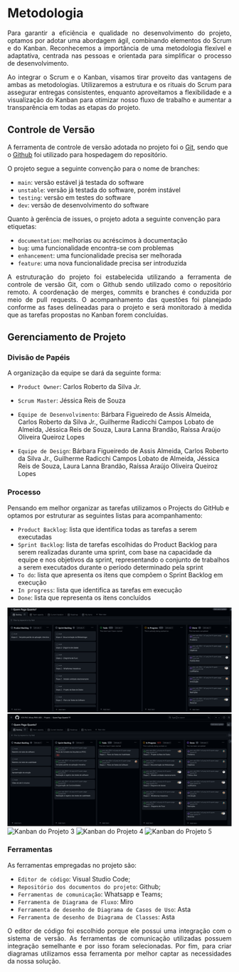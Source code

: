
# Metodologia

<p align="justify">Para garantir a eficiência e qualidade no desenvolvimento do projeto, optamos por adotar uma abordagem ágil, combinando elementos do Scrum e do Kanban. Reconhecemos a importância de uma metodologia flexível e adaptativa, centrada nas pessoas e orientada para simplificar o processo de desenvolvimento.

<p align="justify">Ao integrar o Scrum e o Kanban, visamos tirar proveito das vantagens de ambas as metodologias. Utilizaremos a estrutura e os rituais do Scrum para assegurar entregas consistentes, enquanto aproveitamos a flexibilidade e a visualização do Kanban para otimizar nosso fluxo de trabalho e aumentar a transparência em todas as etapas do projeto.

## Controle de Versão

A ferramenta de controle de versão adotada no projeto foi o
[Git](https://git-scm.com/), sendo que o [Github](https://github.com)
foi utilizado para hospedagem do repositório.

O projeto segue a seguinte convenção para o nome de branches:

- `main`: versão estável já testada do software
- `unstable`: versão já testada do software, porém instável
- `testing`: versão em testes do software
- `dev`: versão de desenvolvimento do software

Quanto à gerência de issues, o projeto adota a seguinte convenção para
etiquetas:

- `documentation`: melhorias ou acréscimos à documentação
- `bug`: uma funcionalidade encontra-se com problemas
- `enhancement`: uma funcionalidade precisa ser melhorada
- `feature`: uma nova funcionalidade precisa ser introduzida

<p align="justify">A estruturação do projeto foi estabelecida utilizando a ferramenta de controle de versão Git, com o Github sendo utilizado como o repositório remoto. A coordenação de merges, commits e branches é conduzida por meio de pull requests. O acompanhamento das questões foi planejado conforme as fases delineadas para o projeto e será monitorado à medida que as tarefas propostas no Kanban forem concluídas.

## Gerenciamento de Projeto

### Divisão de Papéis

A organização da equipe se dará da seguinte forma:

- `Product Owner`: Carlos Roberto da Silva Jr.
- `Scrum Master`: Jéssica Reis de Souza
- `Equipe de Desenvolvimento`: Bárbara Figueiredo de Assis Almeida, Carlos Roberto da Silva Jr., Guilherme Radicchi Campos Lobato de Almeida, Jéssica Reis de Souza, Laura Lanna Brandão, Raíssa Araújo Oliveira Queiroz Lopes

- `Equipe de Design`: Bárbara Figueiredo de Assis Almeida, Carlos Roberto da Silva Jr., Guilherme Radicchi Campos Lobato de Almeida, Jéssica Reis de Souza, Laura Lanna Brandão, Raíssa Araújo Oliveira Queiroz Lopes

### Processo

Pensando em melhor organizar as tarefas utilizamos o Projects do GitHub e optamos por estruturar as seguintes listas para acompanhamento:

- `Product Backlog`: lista que identifica todas as tarefas a serem executadas
- `Sprint Backlog`:  lista de tarefas escolhidas do Product Backlog para serem realizadas durante uma sprint, com base na capacidade da equipe e nos objetivos da sprint, representando o conjunto de trabalhos a serem executados durante o período determinado pela sprint    
- `To do`: lista que apresenta os itens que compõem o Sprint Backlog em execução
- `In progress`: lista que identifica as tarefas em execução
- `Done`: lista que representa os itens concluídos

<img src="https://github.com/ICEI-PUC-Minas-PMV-ADS/pmv-ads-2024-1-e2-proj-int-t5-quem-paga-quanto/blob/main/docs/img/Kanban.png" alt="Kanban do Projeto 1">
<img src="https://github.com/ICEI-PUC-Minas-PMV-ADS/pmv-ads-2024-1-e2-proj-int-t5-quem-paga-quanto/blob/main/docs/img/Kanban2.png" alt="Kanban do Projeto 2">
<img src="https://github.com/ICEI-PUC-Minas-PMV-ADS/pmv-ads-2024-1-e2-proj-int-t5-quem-paga-quanto/assets/129530573/bf36ca52-7496-49a5-b732-7f212f14d12d" alt="Kanban do Projeto 3">
<img src="https://github.com/ICEI-PUC-Minas-PMV-ADS/pmv-ads-2024-1-e2-proj-int-t5-quem-paga-quanto/assets/129530573/746e98ee-550c-420a-8995-0fdb59eea1ef" alt="Kanban do Projeto 4">
<img src="https://github.com/ICEI-PUC-Minas-PMV-ADS/pmv-ads-2024-1-e2-proj-int-t5-quem-paga-quanto/assets/129530573/7013c7fd-7281-4352-921c-4f1bbd8a809d" alt="Kanban do Projeto 5">




### Ferramentas

As ferramentas empregadas no projeto são:

- `Editor de código`: Visual Studio Code;
- `Repositório dos documentos do projeto`: Github;
- `Ferramentas de comunicação`: Whatsapp e Teams;
- `Ferramenta de Diagrama de Fluxo`: Miro
- `Ferramenta de desenho de Diagrama de Casos de Uso`: Asta
- `Ferramenta de desenho de Diagrama de Classes`: Asta

<p align="justify">O editor de código foi escolhido porque ele possui uma integração com o
sistema de versão. As ferramentas de comunicação utilizadas possuem
integração semelhante e por isso foram selecionadas. Por fim, para criar
diagramas utilizamos essa ferramenta por melhor captar as
necessidades da nossa solução.
